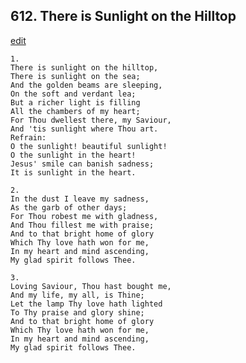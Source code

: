
## 612.  There is Sunlight on the Hilltop
[edit](https://docs.google.com/document/d/12TsldMT2MkVj49lrnh-DMIcPyUf389JV/edit?mode=html)




    1.
    There is sunlight on the hilltop, 
    There is sunlight on the sea; 
    And the golden beams are sleeping, 
    On the soft and verdant lea; 
    But a richer light is filling 
    All the chambers of my heart; 
    For Thou dwellest there, my Saviour, 
    And 'tis sunlight where Thou art. 
    Refrain:
    O the sunlight! beautiful sunlight! 
    O the sunlight in the heart! 
    Jesus' smile can banish sadness; 
    It is sunlight in the heart. 

    2.
    In the dust I leave my sadness, 
    As the garb of other days; 
    For Thou robest me with gladness, 
    And Thou fillest me with praise; 
    And to that bright home of glory 
    Which Thy love hath won for me, 
    In my heart and mind ascending, 
    My glad spirit follows Thee. 

    3.
    Loving Saviour, Thou hast bought me, 
    And my life, my all, is Thine; 
    Let the lamp Thy love hath lighted 
    To Thy praise and glory shine; 
    And to that bright home of glory 
    Which Thy love hath won for me, 
    In my heart and mind ascending, 
    My glad spirit follows Thee.
